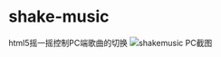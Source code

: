 # shake-music
html5摇一摇控制PC端歌曲的切换
![shakemusic PC截图](https://github.com/ButBueatiful/dotvim/raw/master/screenshots/vim-screenshot.jpg)
